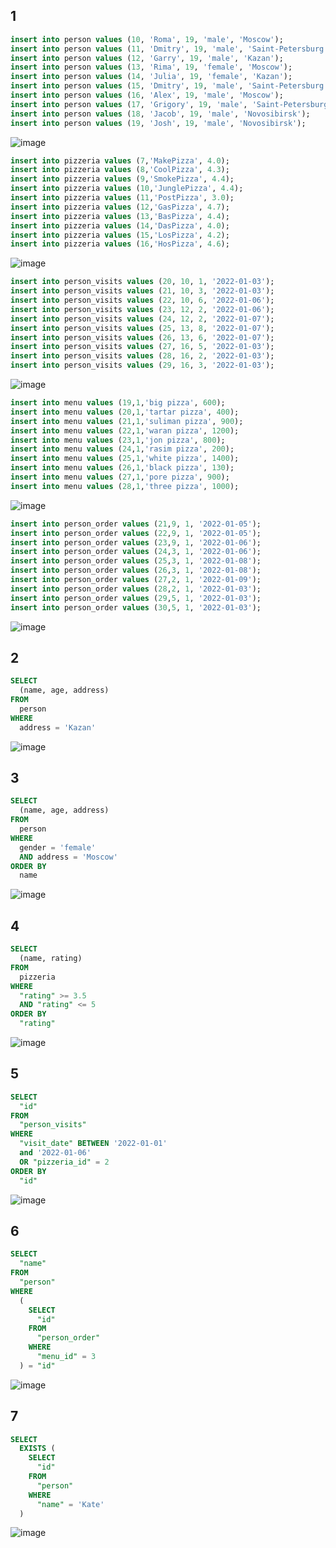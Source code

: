 ## 1
```sql
insert into person values (10, 'Roma', 19, 'male', 'Moscow');
insert into person values (11, 'Dmitry', 19, 'male', 'Saint-Petersburg');
insert into person values (12, 'Garry', 19, 'male', 'Kazan');
insert into person values (13, 'Rima', 19, 'female', 'Moscow');
insert into person values (14, 'Julia', 19, 'female', 'Kazan');
insert into person values (15, 'Dmitry', 19, 'male', 'Saint-Petersburg');
insert into person values (16, 'Alex', 19, 'male', 'Moscow');
insert into person values (17, 'Grigory', 19, 'male', 'Saint-Petersburg');
insert into person values (18, 'Jacob', 19, 'male', 'Novosibirsk');
insert into person values (19, 'Josh', 19, 'male', 'Novosibirsk');
```
![image](https://github.com/ishouldbefound/SQL/assets/144837901/086b71e4-110a-4af2-9e64-718ab303e276)

```sql
insert into pizzeria values (7,'MakePizza', 4.0);
insert into pizzeria values (8,'CoolPizza', 4.3);
insert into pizzeria values (9,'SmokePizza', 4.4);
insert into pizzeria values (10,'JunglePizza', 4.4);
insert into pizzeria values (11,'PostPizza', 3.0);
insert into pizzeria values (12,'GasPizza', 4.7);
insert into pizzeria values (13,'BasPizza', 4.4);
insert into pizzeria values (14,'DasPizza', 4.0);
insert into pizzeria values (15,'LosPizza', 4.2);
insert into pizzeria values (16,'HosPizza', 4.6);
```
![image](https://github.com/ishouldbefound/SQL/assets/144837901/ad125c0b-a70c-4d09-a29e-293a70e509cc)

```sql
insert into person_visits values (20, 10, 1, '2022-01-03');
insert into person_visits values (21, 10, 3, '2022-01-03');
insert into person_visits values (22, 10, 6, '2022-01-06');
insert into person_visits values (23, 12, 2, '2022-01-06');
insert into person_visits values (24, 12, 2, '2022-01-07');
insert into person_visits values (25, 13, 8, '2022-01-07');
insert into person_visits values (26, 13, 6, '2022-01-07');
insert into person_visits values (27, 16, 5, '2022-01-03');
insert into person_visits values (28, 16, 2, '2022-01-03');
insert into person_visits values (29, 16, 3, '2022-01-03');
```
![image](https://github.com/ishouldbefound/SQL/assets/144837901/82a72e44-2ae9-4d13-a691-1d30d676e253)


```sql
insert into menu values (19,1,'big pizza', 600);
insert into menu values (20,1,'tartar pizza', 400);
insert into menu values (21,1,'suliman pizza', 900);
insert into menu values (22,1,'waran pizza', 1200);
insert into menu values (23,1,'jon pizza', 800);
insert into menu values (24,1,'rasim pizza', 200);
insert into menu values (25,1,'white pizza', 1400);
insert into menu values (26,1,'black pizza', 130);
insert into menu values (27,1,'pore pizza', 900);
insert into menu values (28,1,'three pizza', 1000);
```
![image](https://github.com/ishouldbefound/SQL/assets/144837901/7460a369-e1d2-4d58-93b8-77ea72aaec94)

```sql
insert into person_order values (21,9, 1, '2022-01-05');
insert into person_order values (22,9, 1, '2022-01-05');
insert into person_order values (23,9, 1, '2022-01-06');
insert into person_order values (24,3, 1, '2022-01-06');
insert into person_order values (25,3, 1, '2022-01-08');
insert into person_order values (26,3, 1, '2022-01-08');
insert into person_order values (27,2, 1, '2022-01-09');
insert into person_order values (28,2, 1, '2022-01-03');
insert into person_order values (29,5, 1, '2022-01-03');
insert into person_order values (30,5, 1, '2022-01-03');
```
![image](https://github.com/ishouldbefound/SQL/assets/144837901/1bf8c471-5790-4b27-8a08-1627196c0159)


## 2
```sql
SELECT 
  (name, age, address) 
FROM 
  person 
WHERE 
  address = 'Kazan'
```
![image](https://github.com/ishouldbefound/SQL/assets/144837901/f4aa6dad-10fa-44f6-a6e8-475885f4fc65)


## 3
```sql
SELECT 
  (name, age, address) 
FROM 
  person 
WHERE 
  gender = 'female' 
  AND address = 'Moscow' 
ORDER BY 
  name
```
![image](https://github.com/ishouldbefound/SQL/assets/144837901/74b7cef8-a12a-451d-a844-b9f9f2b37486)



## 4
```sql
SELECT 
  (name, rating) 
FROM 
  pizzeria 
WHERE 
  "rating" >= 3.5 
  AND "rating" <= 5 
ORDER BY 
  "rating"
```
![image](https://github.com/ishouldbefound/SQL/assets/144837901/9fc6103b-bee7-4228-9a47-f718aead2065)


## 5
```sql
SELECT 
  "id" 
FROM 
  "person_visits" 
WHERE 
  "visit_date" BETWEEN '2022-01-01' 
  and '2022-01-06' 
  OR "pizzeria_id" = 2 
ORDER BY 
  "id"
```
![image](https://github.com/ishouldbefound/SQL/assets/144837901/39ba3c7b-e68a-481a-ba36-b4e117a7c785)

## 6
```sql
SELECT 
  "name" 
FROM 
  "person" 
WHERE 
  (
    SELECT 
      "id" 
    FROM 
      "person_order" 
    WHERE 
      "menu_id" = 3
  ) = "id"
```
![image](https://github.com/ishouldbefound/SQL/assets/144837901/63704ed6-6208-4957-837e-a0da57e83b1d)

## 7
```sql
SELECT 
  EXISTS (
    SELECT 
      "id" 
    FROM 
      "person" 
    WHERE 
      "name" = 'Kate'
  )
```
![image](https://github.com/ishouldbefound/SQL/assets/144837901/c3b3523b-8347-4a86-8aae-37b6b3cb0920)

